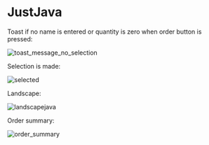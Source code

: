 # JustJava
Toast if no name is entered or quantity is zero when order button is pressed:

![toast_message_no_selection](https://user-images.githubusercontent.com/34224374/37907060-04d4bd90-30d2-11e8-85ce-37e02e3aee47.png)

Selection is made:

![selected](https://user-images.githubusercontent.com/34224374/37907151-41c53266-30d2-11e8-90a2-e0d6e9e96dce.png)

Landscape:

![landscapejava](https://user-images.githubusercontent.com/34224374/38450568-29f65488-39ee-11e8-9a1a-4f0048f34f7b.png)

Order summary:

![order_summary](https://user-images.githubusercontent.com/34224374/37907288-a163258e-30d2-11e8-801a-a4e9cc2552a0.png)
